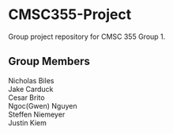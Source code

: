 # CMSC355-Project
Group project repository for CMSC 355 Group 1.

## Group Members
Nicholas Biles<br>Jake Carduck<br>Cesar Brito<br>Ngoc(Gwen) Nguyen<br>Steffen Niemeyer<br>Justin Kiem
